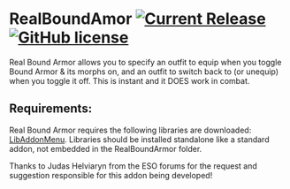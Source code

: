 # RealBoundAmor [![Current Release](https://img.shields.io/github/release/ArtOfShred/LibMediaProvider-1.0.svg)](https://github.com/ArtOfShred/RealBoundArmor/releases) [![GitHub license](https://img.shields.io/github/license/ArtOfShred/RealBoundArmor.svg)](https://github.com/ArtOfShred/RealBoundArmor/blob/master/LICENSE)

Real Bound Armor allows you to specify an outfit to equip when you toggle Bound Armor & its morphs on, and an outfit to switch back to (or unequip) when you toggle it off. This is instant and it DOES work in combat.

## Requirements:
Real Bound Armor requires the following libraries are downloaded:
[LibAddonMenu][1].
Libraries should be installed standalone like a standard addon, not embedded in the RealBoundArmor folder.

Thanks to Judas Helviaryn from the ESO forums for the request and suggestion responsible for this addon being developed!

  [1]: https://www.esoui.com/downloads/info7-LibAddonMenu.html